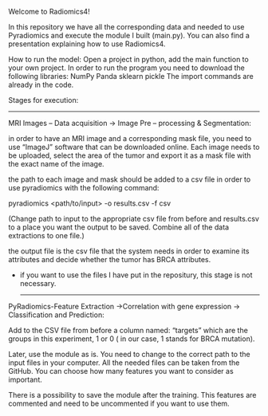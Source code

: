 Welcome to Radiomics4!


In this repository we have all the corresponding data and needed to use Pyradiomics and execute the module I built (main.py).
You can also find a presentation explaining how to use Radiomics4.


How to run the model:
Open a project in python, add the main function to your own project.
In order to run the program you need to download the following libraries:
NumPy
Panda
sklearn
pickle
The import commands are already in the code.


Stages for execution:

  --------------------------------

MRI Images – Data acquisition -> Image Pre – processing & Segmentation:

in order to have an MRI image and a corresponding mask file, you need to use “ImageJ” software that can be downloaded online.
Each image needs to be uploaded, select the area of the tumor and export it as a mask file with the exact name of the image.

the path to each image and mask should be added to a csv file in order to use pyradiomics with the following command:

pyradiomics <path/to/input> -o results.csv -f csv

(Change path to input to the appropriate csv file from before and results.csv to a place you want the output to be saved. Combine all of the data extractions to one file.)

the output file is the csv file that the system needs in order to examine its attributes and decide whether the tumor has BRCA attributes.

* if you want to use the files I have put in the repositury, this stage is not necessary.


  --------------------------------

PyRadiomics-Feature Extraction ->Correlation with gene expression -> Classification and Prediction:

Add to the CSV file from before a column named: “targets” which are the groups in this experiment, 1 or 0 ( in our case, 1 stands for BRCA mutation).

Later, use the module as is. You need to change to the correct path to the input files in your computer. All the needed files can be taken from the GitHub. You can choose how many features you want to consider as important.

There is a possibility to save the module after the training. This features are commented and need to be uncommented if you want to use them.



